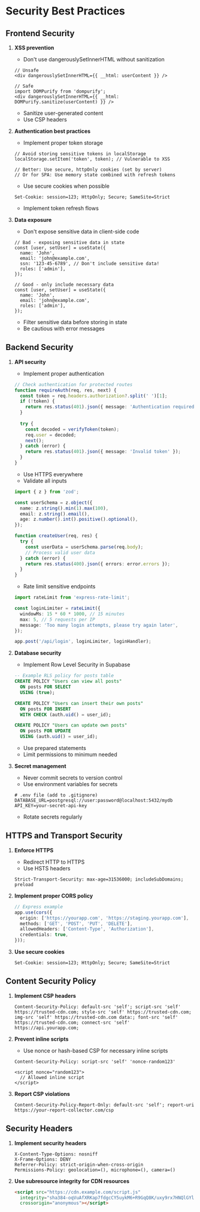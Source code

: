 
# Security Best Practices

## Frontend Security

1. **XSS prevention**
   - Don't use dangerouslySetInnerHTML without sanitization
   ```tsx
   // Unsafe
   <div dangerouslySetInnerHTML={{ __html: userContent }} />
   
   // Safe
   import DOMPurify from 'dompurify';
   <div dangerouslySetInnerHTML={{ __html: DOMPurify.sanitize(userContent) }} />
   ```
   
   - Sanitize user-generated content
   - Use CSP headers

2. **Authentication best practices**
   - Implement proper token storage
   ```tsx
   // Avoid storing sensitive tokens in localStorage
   localStorage.setItem('token', token); // Vulnerable to XSS
   
   // Better: Use secure, httpOnly cookies (set by server)
   // Or for SPA: Use memory state combined with refresh tokens
   ```
   
   - Use secure cookies when possible
   ```
   Set-Cookie: session=123; HttpOnly; Secure; SameSite=Strict
   ```
   
   - Implement token refresh flows

3. **Data exposure**
   - Don't expose sensitive data in client-side code
   ```tsx
   // Bad - exposing sensitive data in state
   const [user, setUser] = useState({
     name: 'John',
     email: 'john@example.com',
     ssn: '123-45-6789', // Don't include sensitive data!
     roles: ['admin'],
   });
   
   // Good - only include necessary data
   const [user, setUser] = useState({
     name: 'John',
     email: 'john@example.com',
     roles: ['admin'],
   });
   ```
   
   - Filter sensitive data before storing in state
   - Be cautious with error messages

## Backend Security

1. **API security**
   - Implement proper authentication
   ```typescript
   // Check authentication for protected routes
   function requireAuth(req, res, next) {
     const token = req.headers.authorization?.split(' ')[1];
     if (!token) {
       return res.status(401).json({ message: 'Authentication required' });
     }
     
     try {
       const decoded = verifyToken(token);
       req.user = decoded;
       next();
     } catch (error) {
       return res.status(401).json({ message: 'Invalid token' });
     }
   }
   ```
   
   - Use HTTPS everywhere
   - Validate all inputs
   ```typescript
   import { z } from 'zod';
   
   const userSchema = z.object({
     name: z.string().min(1).max(100),
     email: z.string().email(),
     age: z.number().int().positive().optional(),
   });
   
   function createUser(req, res) {
     try {
       const userData = userSchema.parse(req.body);
       // Process valid user data
     } catch (error) {
       return res.status(400).json({ errors: error.errors });
     }
   }
   ```
   
   - Rate limit sensitive endpoints
   ```typescript
   import rateLimit from 'express-rate-limit';
   
   const loginLimiter = rateLimit({
     windowMs: 15 * 60 * 1000, // 15 minutes
     max: 5, // 5 requests per IP
     message: 'Too many login attempts, please try again later',
   });
   
   app.post('/api/login', loginLimiter, loginHandler);
   ```

2. **Database security**
   - Implement Row Level Security in Supabase
   ```sql
   -- Example RLS policy for posts table
   CREATE POLICY "Users can view all posts"
     ON posts FOR SELECT
     USING (true);
   
   CREATE POLICY "Users can insert their own posts"
     ON posts FOR INSERT
     WITH CHECK (auth.uid() = user_id);
   
   CREATE POLICY "Users can update own posts"
     ON posts FOR UPDATE
     USING (auth.uid() = user_id);
   ```
   
   - Use prepared statements
   - Limit permissions to minimum needed

3. **Secret management**
   - Never commit secrets to version control
   - Use environment variables for secrets
   ```
   # .env file (add to .gitignore)
   DATABASE_URL=postgresql://user:password@localhost:5432/mydb
   API_KEY=your-secret-api-key
   ```
   
   - Rotate secrets regularly

## HTTPS and Transport Security

1. **Enforce HTTPS**
   - Redirect HTTP to HTTPS
   - Use HSTS headers
   ```
   Strict-Transport-Security: max-age=31536000; includeSubDomains; preload
   ```
   
2. **Implement proper CORS policy**
   ```typescript
   // Express example
   app.use(cors({
     origin: ['https://yourapp.com', 'https://staging.yourapp.com'],
     methods: ['GET', 'POST', 'PUT', 'DELETE'],
     allowedHeaders: ['Content-Type', 'Authorization'],
     credentials: true,
   }));
   ```

3. **Use secure cookies**
   ```
   Set-Cookie: session=123; HttpOnly; Secure; SameSite=Strict
   ```

## Content Security Policy

1. **Implement CSP headers**
   ```
   Content-Security-Policy: default-src 'self'; script-src 'self' https://trusted-cdn.com; style-src 'self' https://trusted-cdn.com; img-src 'self' https://trusted-cdn.com data:; font-src 'self' https://trusted-cdn.com; connect-src 'self' https://api.yourapp.com;
   ```

2. **Prevent inline scripts**
   - Use nonce or hash-based CSP for necessary inline scripts
   ```
   Content-Security-Policy: script-src 'self' 'nonce-random123'
   
   <script nonce="random123">
     // Allowed inline script
   </script>
   ```

3. **Report CSP violations**
   ```
   Content-Security-Policy-Report-Only: default-src 'self'; report-uri https://your-report-collector.com/csp
   ```

## Security Headers

1. **Implement security headers**
   ```
   X-Content-Type-Options: nosniff
   X-Frame-Options: DENY
   Referrer-Policy: strict-origin-when-cross-origin
   Permissions-Policy: geolocation=(), microphone=(), camera=()
   ```

2. **Use subresource integrity for CDN resources**
   ```html
   <script src="https://cdn.example.com/script.js" 
     integrity="sha384-oqVuAfXRKap7fdgcCY5uykM6+R9GqQ8K/uxy9rx7HNQlGYl1kPzQho1wx4JwY8wC"
     crossorigin="anonymous"></script>
   ```
